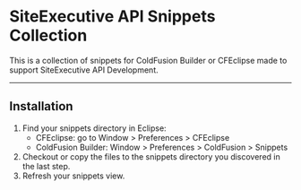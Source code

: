 SiteExecutive API Snippets Collection
========================

This is a collection of snippets for ColdFusion Builder or CFEclipse made to support SiteExecutive API Development.

----

Installation
-------------

1.  Find your snippets directory in Eclipse:
    * CFEclipse: go to Window > Preferences > CFEclipse
    * ColdFusion Builder: Window > Preferences > ColdFusion > Snippets
2.  Checkout or copy the files to the snippets directory you discovered in the last step.
3.  Refresh your snippets view.

